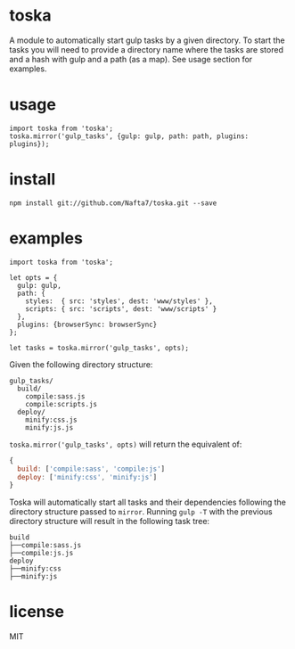 # toska

A module to automatically start gulp tasks by a given directory. To start the tasks you will need to provide a directory name where the tasks are stored and a hash with gulp and a path (as a map). See usage section for examples.

# usage

```es6
import toska from 'toska';
toska.mirror('gulp_tasks', {gulp: gulp, path: path, plugins: plugins});
```

# install
```
npm install git://github.com/Nafta7/toska.git --save
```

# examples

```es6
import toska from 'toska';

let opts = {
  gulp: gulp,
  path: { 
    styles:  { src: 'styles', dest: 'www/styles' },
    scripts: { src: 'scripts', dest: 'www/scripts' }
  },
  plugins: {browserSync: browserSync}
};

let tasks = toska.mirror('gulp_tasks', opts);
```
Given the following directory structure:
```
gulp_tasks/
  build/
    compile:sass.js
    compile:scripts.js
  deploy/
    minify:css.js
    minify:js.js
```

`toska.mirror('gulp_tasks', opts)` will return the equivalent of:

```js
{
  build: ['compile:sass', 'compile:js']
  deploy: ['minify:css', 'minify:js']
}
```
Toska will automatically start all tasks and their dependencies following
the directory structure passed to `mirror`. Running `gulp -T` with the previous directory structure will result in the following task tree:

```
build
├──compile:sass.js
├──compile:js.js
deploy
├──minify:css
├──minify:js
```
	
# license

MIT
